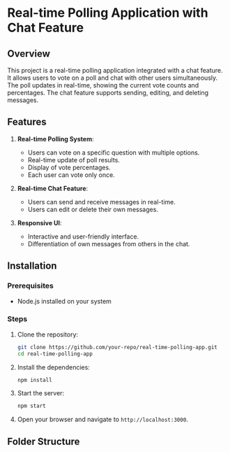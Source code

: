 # Real-time Polling Application with Chat Feature

## Overview

This project is a real-time polling application integrated with a chat feature. It allows users to vote on a poll and chat with other users simultaneously. The poll updates in real-time, showing the current vote counts and percentages. The chat feature supports sending, editing, and deleting messages.

## Features

1. **Real-time Polling System**:

   - Users can vote on a specific question with multiple options.
   - Real-time update of poll results.
   - Display of vote percentages.
   - Each user can vote only once.
2. **Real-time Chat Feature**:

   - Users can send and receive messages in real-time.
   - Users can edit or delete their own messages.
3. **Responsive UI**:

   - Interactive and user-friendly interface.
   - Differentiation of own messages from others in the chat.

## Installation

### Prerequisites

- Node.js installed on your system

### Steps

1. Clone the repository:

   ```sh
   git clone https://github.com/your-repo/real-time-polling-app.git
   cd real-time-polling-app
   ```
2. Install the dependencies:

   ```sh
   npm install
   ```
3. Start the server:

   ```sh
   npm start
   ```
4. Open your browser and navigate to `http://localhost:3000`.

## Folder Structure
